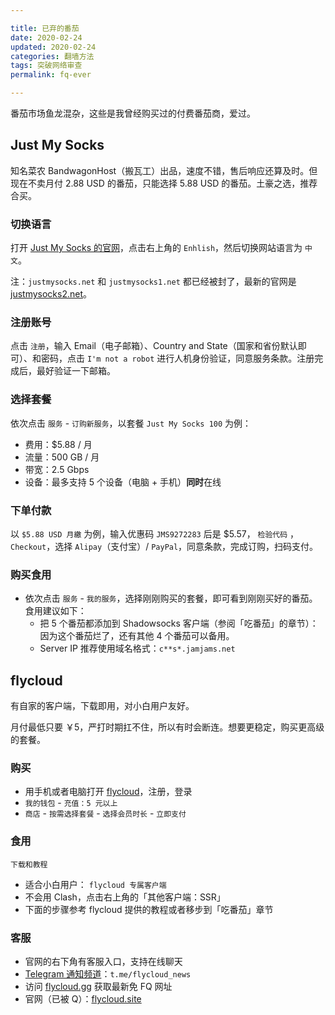 ```yaml
---

title: 已弃的番茄  
date: 2020-02-24  
updated: 2020-02-24    
categories: 翻墙方法   
tags: 突破网络审查   
permalink: fq-ever  

---
```


番茄市场鱼龙混杂，这些是我曾经购买过的付费番茄商，爱过。

<!-- more -->

## Just My Socks

知名菜农 BandwagonHost（搬瓦工）出品，速度不错，售后响应还算及时。但现在不卖月付 2.88 USD 的番茄，只能选择 5.88 USD 的番茄。土豪之选，推荐合买。



### 切换语言

打开 [Just My Socks 的官网](https://justmysocks2.net/members/aff.php?aff=1010)，点击右上角的 `Enhlish`，然后切换网站语言为 `中文`。  

注：`justmysocks.net` 和 `justmysocks1.net` 都已经被封了，最新的官网是 [justmysocks2.net](https://justmysocks2.net/members/aff.php?aff=1010)。



### 注册账号

点击 `注册`，输入 Email（电子邮箱）、Country and State（国家和省份默认即可）、和密码，点击 `I'm not a robot` 进行人机身份验证，同意服务条款。注册完成后，最好验证一下邮箱。



### 选择套餐

依次点击 `服务` - `订购新服务`，以套餐 `Just My Socks 100` 为例：

- 费用：$5.88 / 月
- 流量：500 GB / 月
- 带宽：2.5 Gbps
- 设备：最多支持 5 个设备（电脑 + 手机）**同时**在线



### 下单付款

以 `$5.88 USD 月繳` 为例，输入优惠码 `JMS9272283` 后是 $5.57， `检验代码` ，`Checkout`，选择 `Alipay`（支付宝）/ `PayPal`，同意条款，完成订购，扫码支付。



### 购买食用

- 依次点击 `服务` - `我的服务`，选择刚刚购买的套餐，即可看到刚刚买好的番茄。食用建议如下：
  - 把 5 个番茄都添加到 Shadowsocks 客户端（参阅「吃番茄」的章节）：因为这个番茄烂了，还有其他 4 个番茄可以备用。
  - Server IP 推荐使用域名格式：`c**s*.jamjams.net`

## flycloud

有自家的客户端，下载即用，对小白用户友好。

月付最低只要 ￥5，严打时期扛不住，所以有时会断连。想要更稳定，购买更高级的套餐。



### 购买

- 用手机或者电脑打开 [flycloud](https://www.flycloud.win/auth/register?code=Lugd)，注册，登录
- `我的钱包` - `充值：5 元以上`
- `商店` - `按需选择套餐` -  `选择会员时长` - `立即支付`

### 食用

`下载和教程`

- 适合小白用户： `flycloud 专属客户端`
- 不会用 Clash，点击右上角的「其他客户端：SSR」
- 下面的步骤参考 flycloud 提供的教程或者移步到「吃番茄」章节

### 客服

- 官网的右下角有客服入口，支持在线聊天
- [Telegram 通知频道](https://t.me/flycloud_news)：`t.me/flycloud_news`
- 访问 [flycloud.gg](https://www.flycloud.gg/) 获取最新免 FQ 网址
- 官网（已被 Q）：[flycloud.site](https://www.flycloud.site/auth/register?code=Lugd)

